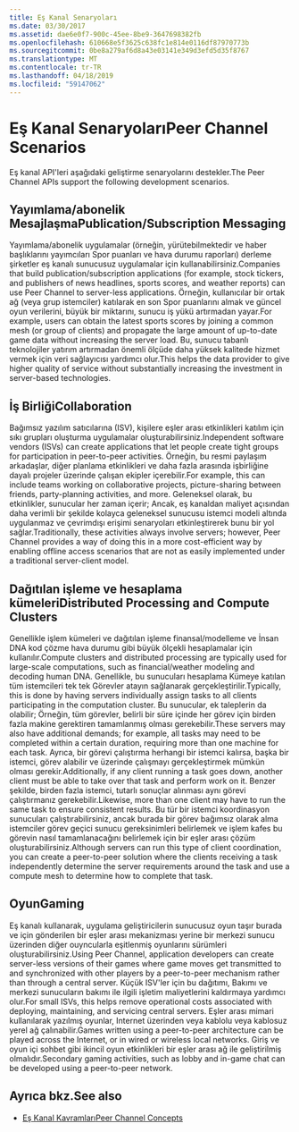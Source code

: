 ```yaml
---
title: Eş Kanal Senaryoları
ms.date: 03/30/2017
ms.assetid: dae6e0f7-900c-45ee-8be9-3647698382fb
ms.openlocfilehash: 610668e5f3625c638fc1e814e0116df87970773b
ms.sourcegitcommit: 0be8a279af6d8a43e03141e349d3efd5d35f8767
ms.translationtype: MT
ms.contentlocale: tr-TR
ms.lasthandoff: 04/18/2019
ms.locfileid: "59147062"
---
```

# <a name="peer-channel-scenarios"></a><span data-ttu-id="3b1af-102">Eş Kanal Senaryoları</span><span class="sxs-lookup"><span data-stu-id="3b1af-102">Peer Channel Scenarios</span></span>
<span data-ttu-id="3b1af-103">Eş kanal API'leri aşağıdaki geliştirme senaryolarını destekler.</span><span class="sxs-lookup"><span data-stu-id="3b1af-103">The Peer Channel APIs support the following development scenarios.</span></span>  
  
## <a name="publicationsubscription-messaging"></a><span data-ttu-id="3b1af-104">Yayımlama/abonelik Mesajlaşma</span><span class="sxs-lookup"><span data-stu-id="3b1af-104">Publication/Subscription Messaging</span></span>  
 <span data-ttu-id="3b1af-105">Yayımlama/abonelik uygulamalar (örneğin, yürütebilmektedir ve haber başlıklarını yayımcıları Spor puanları ve hava durumu raporları) derleme şirketler eş kanalı sunucusuz uygulamalar için kullanabilirsiniz.</span><span class="sxs-lookup"><span data-stu-id="3b1af-105">Companies that build publication/subscription applications (for example, stock tickers, and publishers of news headlines, sports scores, and weather reports) can use Peer Channel to server-less applications.</span></span> <span data-ttu-id="3b1af-106">Örneğin, kullanıcılar bir ortak ağ (veya grup istemciler) katılarak en son Spor puanlarını almak ve güncel oyun verilerini, büyük bir miktarını, sunucu iş yükü artırmadan yayar.</span><span class="sxs-lookup"><span data-stu-id="3b1af-106">For example, users can obtain the latest sports scores by joining a common mesh (or group of clients) and propagate the large amount of up-to-date game data without increasing the server load.</span></span> <span data-ttu-id="3b1af-107">Bu, sunucu tabanlı teknolojiler yatırım artırmadan önemli ölçüde daha yüksek kalitede hizmet vermek için veri sağlayıcısı yardımcı olur.</span><span class="sxs-lookup"><span data-stu-id="3b1af-107">This helps the data provider to give higher quality of service without substantially increasing the investment in server-based technologies.</span></span>  
  
## <a name="collaboration"></a><span data-ttu-id="3b1af-108">İş Birliği</span><span class="sxs-lookup"><span data-stu-id="3b1af-108">Collaboration</span></span>  
 <span data-ttu-id="3b1af-109">Bağımsız yazılım satıcılarına (ISV), kişilere eşler arası etkinlikleri katılım için sıkı grupları oluşturma uygulamalar oluşturabilirsiniz.</span><span class="sxs-lookup"><span data-stu-id="3b1af-109">Independent software vendors (ISVs) can create applications that let people create tight groups for participation in peer-to-peer activities.</span></span> <span data-ttu-id="3b1af-110">Örneğin, bu resmi paylaşım arkadaşlar, diğer planlama etkinlikleri ve daha fazla arasında işbirliğine dayalı projeler üzerinde çalışan ekipler içerebilir.</span><span class="sxs-lookup"><span data-stu-id="3b1af-110">For example, this can include teams working on collaborative projects, picture-sharing between friends, party-planning activities, and more.</span></span> <span data-ttu-id="3b1af-111">Geleneksel olarak, bu etkinlikler, sunucular her zaman içerir; Ancak, eş kanaldan maliyet açısından daha verimli bir şekilde kolayca geleneksel sunucusu istemci modeli altında uygulanmaz ve çevrimdışı erişimi senaryoları etkinleştirerek bunu bir yol sağlar.</span><span class="sxs-lookup"><span data-stu-id="3b1af-111">Traditionally, these activities always involve servers; however, Peer Channel provides a way of doing this in a more cost-efficient way by enabling offline access scenarios that are not as easily implemented under a traditional server-client model.</span></span>  
  
## <a name="distributed-processing-and-compute-clusters"></a><span data-ttu-id="3b1af-112">Dağıtılan işleme ve hesaplama kümeleri</span><span class="sxs-lookup"><span data-stu-id="3b1af-112">Distributed Processing and Compute Clusters</span></span>  
 <span data-ttu-id="3b1af-113">Genellikle işlem kümeleri ve dağıtılan işleme finansal/modelleme ve İnsan DNA kod çözme hava durumu gibi büyük ölçekli hesaplamalar için kullanılır.</span><span class="sxs-lookup"><span data-stu-id="3b1af-113">Compute clusters and distributed processing are typically used for large-scale computations, such as financial/weather modeling and decoding human DNA.</span></span> <span data-ttu-id="3b1af-114">Genellikle, bu sunucuları hesaplama Kümeye katılan tüm istemcileri tek tek Görevler atayın sağlanarak gerçekleştirilir.</span><span class="sxs-lookup"><span data-stu-id="3b1af-114">Typically, this is done by having servers individually assign tasks to all clients participating in the computation cluster.</span></span> <span data-ttu-id="3b1af-115">Bu sunucular, ek taleplerin da olabilir; Örneğin, tüm görevler, belirli bir süre içinde her görev için birden fazla makine gerektiren tamamlanmış olması gerekebilir.</span><span class="sxs-lookup"><span data-stu-id="3b1af-115">These servers may also have additional demands; for example, all tasks may need to be completed within a certain duration, requiring more than one machine for each task.</span></span> <span data-ttu-id="3b1af-116">Ayrıca, bir görevi çalıştırma herhangi bir istemci kalırsa, başka bir istemci, görev alabilir ve üzerinde çalışmayı gerçekleştirmek mümkün olması gerekir.</span><span class="sxs-lookup"><span data-stu-id="3b1af-116">Additionally, if any client running a task goes down, another client must be able to take over that task and perform work on it.</span></span> <span data-ttu-id="3b1af-117">Benzer şekilde, birden fazla istemci, tutarlı sonuçlar alınması aynı görevi çalıştırmanız gerekebilir.</span><span class="sxs-lookup"><span data-stu-id="3b1af-117">Likewise, more than one client may have to run the same task to ensure consistent results.</span></span> <span data-ttu-id="3b1af-118">Bu tür bir istemci koordinasyon sunucuları çalıştırabilirsiniz, ancak burada bir görev bağımsız olarak alma istemciler görev geçici sunucu gereksinimleri belirlemek ve işlem kafes bu görevin nasıl tamamlanacağını belirlemek için bir eşler arası çözüm oluşturabilirsiniz.</span><span class="sxs-lookup"><span data-stu-id="3b1af-118">Although servers can run this type of client coordination, you can create a peer-to-peer solution where the clients receiving a task independently determine the server requirements around the task and use a compute mesh to determine how to complete that task.</span></span>  
  
## <a name="gaming"></a><span data-ttu-id="3b1af-119">Oyun</span><span class="sxs-lookup"><span data-stu-id="3b1af-119">Gaming</span></span>  
 <span data-ttu-id="3b1af-120">Eş kanalı kullanarak, uygulama geliştiricilerin sunucusuz oyun taşır burada ve için gönderilen bir eşler arası mekanizması yerine bir merkezi sunucu üzerinden diğer ouyncularla eşitlenmiş oyunlarını sürümleri oluşturabilirsiniz.</span><span class="sxs-lookup"><span data-stu-id="3b1af-120">Using Peer Channel, application developers can create server-less versions of their games where game moves get transmitted to and synchronized with other players by a peer-to-peer mechanism rather than through a central server.</span></span> <span data-ttu-id="3b1af-121">Küçük ISV'ler için bu dağıtımı, Bakımı ve merkezi sunucuların bakımı ile ilgili işletim maliyetlerini kaldırmaya yardımcı olur.</span><span class="sxs-lookup"><span data-stu-id="3b1af-121">For small ISVs, this helps remove operational costs associated with deploying, maintaining, and servicing central servers.</span></span> <span data-ttu-id="3b1af-122">Eşler arası mimari kullanılarak yazılmış oyunlar, Internet üzerinden veya kablolu veya kablosuz yerel ağ çalınabilir.</span><span class="sxs-lookup"><span data-stu-id="3b1af-122">Games written using a peer-to-peer architecture can be played across the Internet, or in wired or wireless local networks.</span></span> <span data-ttu-id="3b1af-123">Giriş ve oyun içi sohbet gibi ikincil oyun etkinlikleri bir eşler arası ağ ile geliştirilmiş olmalıdır.</span><span class="sxs-lookup"><span data-stu-id="3b1af-123">Secondary gaming activities, such as lobby and in-game chat can be developed using a peer-to-peer network.</span></span>  
  
## <a name="see-also"></a><span data-ttu-id="3b1af-124">Ayrıca bkz.</span><span class="sxs-lookup"><span data-stu-id="3b1af-124">See also</span></span>

- [<span data-ttu-id="3b1af-125">Eş Kanal Kavramları</span><span class="sxs-lookup"><span data-stu-id="3b1af-125">Peer Channel Concepts</span></span>](../../../../docs/framework/wcf/feature-details/peer-channel-concepts.md)

